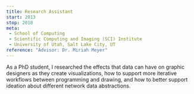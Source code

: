 ```yaml
---
title: Research Assistant
start: 2013
stop: 2018
meta:
 - School of Computing
 - Scientific Computing and Imaging (SCI) Institute
 - University of Utah, Salt Lake City, UT
reference: "Advisor: Dr. Miriah Meyer"
---
```

As a PhD student, I researched the effects that data can have on graphic designers as they create visualizations, how to support more iterative workflows between programming and drawing, and how to better support ideation about different network data abstractions.
